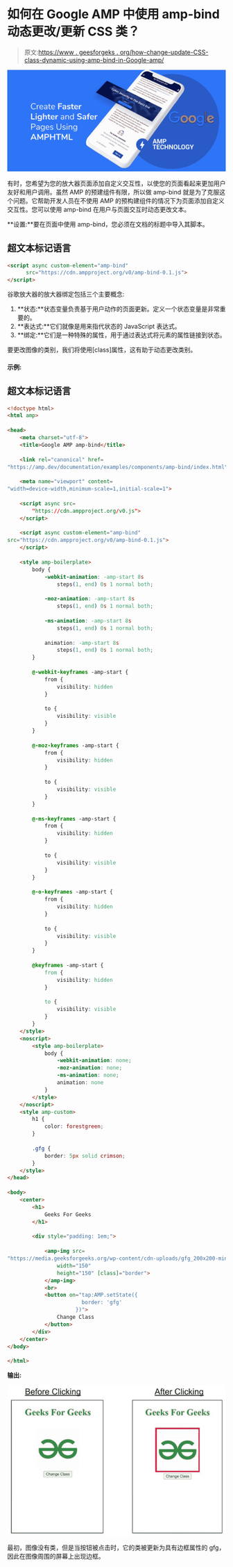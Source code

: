# 如何在 Google AMP 中使用 amp-bind 动态更改/更新 CSS 类？

> 原文:[https://www . geesforgeks . org/how-change-update-CSS-class-dynamic-using-amp-bind-in-Google-amp/](https://www.geeksforgeeks.org/how-to-change-update-css-class-dynamically-using-amp-bind-in-google-amp/)

![](img/911091c569b094b6e54a226311a9df7b.png)

有时，您希望为您的放大器页面添加自定义交互性，以使您的页面看起来更加用户友好和用户调用。虽然 AMP 的预建组件有限，所以做 amp-bind 就是为了克服这个问题。它帮助开发人员在不使用 AMP 的预构建组件的情况下为页面添加自定义交互性。您可以使用 amp-bind 在用户与页面交互时动态更改文本。

**设置:**要在页面中使用 amp-bind，您必须在文档的标题中导入其脚本。

## 超文本标记语言

```html
<script async custom-element="amp-bind"
      src="https://cdn.ampproject.org/v0/amp-bind-0.1.js">
</script>
```

谷歌放大器的放大器绑定包括三个主要概念:

1.  **状态:**状态变量负责基于用户动作的页面更新。定义一个状态变量是非常重要的。
2.  **表达式:**它们就像是用来指代状态的 JavaScript 表达式。
3.  **绑定:**它们是一种特殊的属性，用于通过表达式将元素的属性链接到状态。

要更改图像的类别，我们将使用[class]属性，这有助于动态更改类别。

#### 示例:

## 超文本标记语言

```html
<!doctype html>
<html amp>

<head>
    <meta charset="utf-8">
    <title>Google AMP amp-bind</title>

    <link rel="canonical" href=
"https://amp.dev/documentation/examples/components/amp-bind/index.html">

    <meta name="viewport" content=
"width=device-width,minimum-scale=1,initial-scale=1">

    <script async src=
        "https://cdn.ampproject.org/v0.js">
    </script>

    <script async custom-element="amp-bind" 
src="https://cdn.ampproject.org/v0/amp-bind-0.1.js">
    </script>

    <style amp-boilerplate>
        body {
            -webkit-animation: -amp-start 8s 
                steps(1, end) 0s 1 normal both;

            -moz-animation: -amp-start 8s 
                steps(1, end) 0s 1 normal both;

            -ms-animation: -amp-start 8s 
                steps(1, end) 0s 1 normal both;

            animation: -amp-start 8s 
                steps(1, end) 0s 1 normal both;
        }

        @-webkit-keyframes -amp-start {
            from {
                visibility: hidden
            }

            to {
                visibility: visible
            }
        }

        @-moz-keyframes -amp-start {
            from {
                visibility: hidden
            }

            to {
                visibility: visible
            }
        }

        @-ms-keyframes -amp-start {
            from {
                visibility: hidden
            }

            to {
                visibility: visible
            }
        }

        @-o-keyframes -amp-start {
            from {
                visibility: hidden
            }

            to {
                visibility: visible
            }
        }

        @keyframes -amp-start {
            from {
                visibility: hidden
            }

            to {
                visibility: visible
            }
        }
    </style>
    <noscript>
        <style amp-boilerplate>
            body {
                -webkit-animation: none;
                -moz-animation: none;
                -ms-animation: none;
                animation: none
            }
        </style>
    </noscript>
    <style amp-custom>
        h1 {
            color: forestgreen;
        }

        .gfg {
            border: 5px solid crimson;
        }
    </style>
</head>

<body>
    <center>
        <h1>
            Geeks For Geeks
        </h1>

        <div style="padding: 1em;">

            <amp-img src=
"https://media.geeksforgeeks.org/wp-content/cdn-uploads/gfg_200x200-min.png"
                width="150"
                height="150" [class]="border">
            </amp-img>
            <br>
            <button on="tap:AMP.setState({
                        border: 'gfg'
                      })">
                Change Class
            </button>
        </div>
    </center>
</body>

</html>
```

**输出:**

![](img/fbe9e1ad57fc4b6b604da263f5ccdbe3.png)

最初，图像没有类，但是当按钮被点击时，它的类被更新为具有边框属性的 gfg，因此在图像周围的屏幕上出现边框。